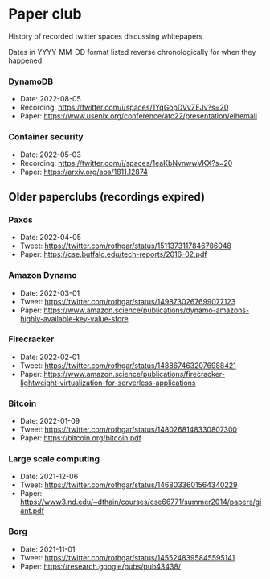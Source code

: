 # Paper club
History of recorded twitter spaces discussing whitepapers

Dates in YYYY-MM-DD format listed reverse chronologically for when they happened

### DynamoDB
* Date: 2022-08-05
* Recording: https://twitter.com/i/spaces/1YqGopDVvZEJv?s=20
* Paper: https://www.usenix.org/conference/atc22/presentation/elhemali

### Container security
* Date: 2022-05-03
* Recording: https://twitter.com/i/spaces/1eaKbNvnwwVKX?s=20
* Paper: https://arxiv.org/abs/1811.12874

## Older paperclubs (recordings expired)

### Paxos
* Date: 2022-04-05
* Tweet: https://twitter.com/rothgar/status/1511373117846786048
* Paper: https://cse.buffalo.edu/tech-reports/2016-02.pdf

### Amazon Dynamo
* Date: 2022-03-01
* Tweet: https://twitter.com/rothgar/status/1498730267699077123
* Paper: https://www.amazon.science/publications/dynamo-amazons-highly-available-key-value-store

### Firecracker
* Date: 2022-02-01
* Tweet: https://twitter.com/rothgar/status/1488674632076988421
* Paper: https://www.amazon.science/publications/firecracker-lightweight-virtualization-for-serverless-applications

### Bitcoin
* Date: 2022-01-09
* Tweet: https://twitter.com/rothgar/status/1480268148330807300
* Paper: https://bitcoin.org/bitcoin.pdf

### Large scale computing
* Date: 2021-12-06
* Tweet: https://twitter.com/rothgar/status/1468033601564340229
* Paper: https://www3.nd.edu/~dthain/courses/cse66771/summer2014/papers/giant.pdf

### Borg
* Date: 2021-11-01
* Tweet: https://twitter.com/rothgar/status/1455248395845595141
* Paper: https://research.google/pubs/pub43438/
